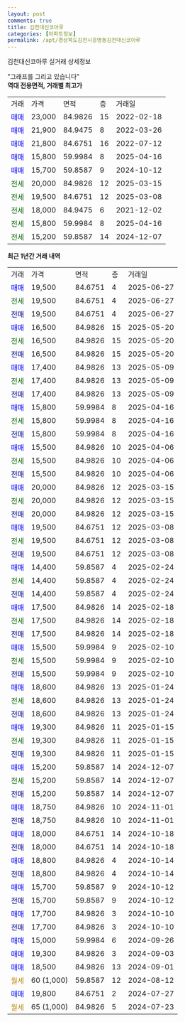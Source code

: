 ```yaml
---
layout: post
comments: true
title: 김천대신코아루
categories: [아파트정보]
permalink: /apt/경상북도김천시응명동김천대신코아루
---
```


김천대신코아루 실거래 상세정보

<script type="text/javascript">
  google.charts.load('current', {'packages':['line', 'corechart']});
  google.charts.setOnLoadCallback(drawChart);

  function drawChart() {
    var data = new google.visualization.DataTable();
    data.addColumn('date', '거래일');
    data.addColumn('number', "매매");
    data.addColumn('number', "전세");
    data.addColumn('number', "전매");

    data.addRows([[new Date(Date.parse("2025-06-27")), 19500, null, null], [new Date(Date.parse("2025-06-27")), null, 19500, null], [new Date(Date.parse("2025-06-27")), null, null, 19500], [new Date(Date.parse("2025-05-20")), 16500, null, null], [new Date(Date.parse("2025-05-20")), null, 16500, null], [new Date(Date.parse("2025-05-20")), null, null, 16500], [new Date(Date.parse("2025-05-09")), 17400, null, null], [new Date(Date.parse("2025-05-09")), null, 17400, null], [new Date(Date.parse("2025-05-09")), null, null, 17400], [new Date(Date.parse("2025-04-16")), 15800, null, null], [new Date(Date.parse("2025-04-16")), null, 15800, null], [new Date(Date.parse("2025-04-16")), null, null, 15800], [new Date(Date.parse("2025-04-06")), 15500, null, null], [new Date(Date.parse("2025-04-06")), null, 15500, null], [new Date(Date.parse("2025-04-06")), null, null, 15500], [new Date(Date.parse("2025-03-15")), 20000, null, null], [new Date(Date.parse("2025-03-15")), null, 20000, null], [new Date(Date.parse("2025-03-15")), null, null, 20000], [new Date(Date.parse("2025-03-08")), 19500, null, null], [new Date(Date.parse("2025-03-08")), null, 19500, null], [new Date(Date.parse("2025-03-08")), null, null, 19500], [new Date(Date.parse("2025-02-24")), 14400, null, null], [new Date(Date.parse("2025-02-24")), null, 14400, null], [new Date(Date.parse("2025-02-24")), null, null, 14400], [new Date(Date.parse("2025-02-18")), 17500, null, null], [new Date(Date.parse("2025-02-18")), null, 17500, null], [new Date(Date.parse("2025-02-18")), null, null, 17500], [new Date(Date.parse("2025-02-10")), 15500, null, null], [new Date(Date.parse("2025-02-10")), null, 15500, null], [new Date(Date.parse("2025-02-10")), null, null, 15500], [new Date(Date.parse("2025-01-24")), 18600, null, null], [new Date(Date.parse("2025-01-24")), null, 18600, null], [new Date(Date.parse("2025-01-24")), null, null, 18600], [new Date(Date.parse("2025-01-15")), 19300, null, null], [new Date(Date.parse("2025-01-15")), null, 19300, null], [new Date(Date.parse("2025-01-15")), null, null, 19300], [new Date(Date.parse("2024-12-07")), 15200, null, null], [new Date(Date.parse("2024-12-07")), null, 15200, null], [new Date(Date.parse("2024-12-07")), null, null, 15200], [new Date(Date.parse("2024-11-01")), 18750, null, null], [new Date(Date.parse("2024-11-01")), null, null, 18750], [new Date(Date.parse("2024-10-18")), 18000, null, null], [new Date(Date.parse("2024-10-18")), null, null, 18000], [new Date(Date.parse("2024-10-14")), 18800, null, null], [new Date(Date.parse("2024-10-14")), null, null, 18800], [new Date(Date.parse("2024-10-12")), 15700, null, null], [new Date(Date.parse("2024-10-12")), null, null, 15700], [new Date(Date.parse("2024-10-10")), 17700, null, null], [new Date(Date.parse("2024-10-10")), null, null, 17700], [new Date(Date.parse("2024-09-26")), 15000, null, null], [new Date(Date.parse("2024-09-03")), 19300, null, null], [new Date(Date.parse("2024-09-01")), 18500, null, null], [new Date(Date.parse("2024-08-12")), null, null, null], [new Date(Date.parse("2024-07-27")), 19800, null, null], [new Date(Date.parse("2024-07-23")), null, null, null]]);

    var options = {
      hAxis: {
        format: 'yyyy/MM/dd'
      },    
      lineWidth: 0,
      pointsVisible: true,    
      title: '최근 1년간 유형별 실거래가 분포',
      legend: { position: 'bottom' }
    };

    var formatter = new google.visualization.NumberFormat({pattern:'###,###'} );
    formatter.format(data, 1);
    formatter.format(data, 2);
    
    setTimeout(function() {
        var chart = new google.visualization.LineChart(document.getElementById('columnchart_material'));
        chart.draw(data, (options));
        document.getElementById('loading').style.display = 'none';
    }, 200);
  }
</script>


<div id="loading" style="z-index:20; display: block; margin-left: 0px">"그래프를 그리고 있습니다"</div>
<div id="columnchart_material" style="width: 95%; margin-left: 0px; display: block"></div>
<!-- contents start -->
<b>역대 전용면적, 거래별 최고가</b>
<table class="sortable">
    <tr>
      <td>거래</td>
      <td>가격</td>
      <td>면적</td>
      <td>층</td>
      <td>거래일</td>
    </tr>
        <tr>
          <td><a style="color: blue">매매</a></td>
          <td>23,000</td>
          <td>84.9826</td>
          <td>15</td>
          <td>2022-02-18</td>
        </tr>            <tr>
          <td><a style="color: blue">매매</a></td>
          <td>21,900</td>
          <td>84.9475</td>
          <td>8</td>
          <td>2022-03-26</td>
        </tr>            <tr>
          <td><a style="color: blue">매매</a></td>
          <td>21,800</td>
          <td>84.6751</td>
          <td>16</td>
          <td>2022-07-12</td>
        </tr>            <tr>
          <td><a style="color: blue">매매</a></td>
          <td>15,800</td>
          <td>59.9984</td>
          <td>8</td>
          <td>2025-04-16</td>
        </tr>            <tr>
          <td><a style="color: blue">매매</a></td>
          <td>15,700</td>
          <td>59.8587</td>
          <td>9</td>
          <td>2024-10-12</td>
        </tr>        
        <tr>
              <td><a style="color: darkgreen">전세</a></td>
              <td>20,000</td>
              <td>84.9826</td>
              <td>12</td>
              <td>2025-03-15</td>
            </tr>            <tr>
              <td><a style="color: darkgreen">전세</a></td>
              <td>19,500</td>
              <td>84.6751</td>
              <td>12</td>
              <td>2025-03-08</td>
            </tr>            <tr>
              <td><a style="color: darkgreen">전세</a></td>
              <td>18,000</td>
              <td>84.9475</td>
              <td>6</td>
              <td>2021-12-02</td>
            </tr>            <tr>
              <td><a style="color: darkgreen">전세</a></td>
              <td>15,800</td>
              <td>59.9984</td>
              <td>8</td>
              <td>2025-04-16</td>
            </tr>            <tr>
              <td><a style="color: darkgreen">전세</a></td>
              <td>15,200</td>
              <td>59.8587</td>
              <td>14</td>
              <td>2024-12-07</td>
            </tr>        
    
</table>

<b>최근 1년간 거래 내역</b>

<table class="sortable">
    <tr>
      <td>거래</td>
      <td>가격</td>
      <td>면적</td>
      <td>층</td>
      <td>거래일</td>
    </tr>
    <tr>
      <td><a style="color: blue">매매</a></td>
      <td>19,500</td>
      <td>84.6751</td>
      <td>4</td>
      <td>2025-06-27</td>
    </tr>          <tr>
      <td><a style="color: darkgreen">전세</a></td>
      <td>19,500</td>
      <td>84.6751</td>
      <td>4</td>
      <td>2025-06-27</td>
    </tr>          <tr>
      <td><a style="color: darkblue">전매</a></td>
      <td>19,500</td>
      <td>84.6751</td>
      <td>4</td>
      <td>2025-06-27</td>
    </tr>          <tr>
      <td><a style="color: blue">매매</a></td>
      <td>16,500</td>
      <td>84.9826</td>
      <td>15</td>
      <td>2025-05-20</td>
    </tr>          <tr>
      <td><a style="color: darkgreen">전세</a></td>
      <td>16,500</td>
      <td>84.9826</td>
      <td>15</td>
      <td>2025-05-20</td>
    </tr>          <tr>
      <td><a style="color: darkblue">전매</a></td>
      <td>16,500</td>
      <td>84.9826</td>
      <td>15</td>
      <td>2025-05-20</td>
    </tr>          <tr>
      <td><a style="color: blue">매매</a></td>
      <td>17,400</td>
      <td>84.9826</td>
      <td>13</td>
      <td>2025-05-09</td>
    </tr>          <tr>
      <td><a style="color: darkgreen">전세</a></td>
      <td>17,400</td>
      <td>84.9826</td>
      <td>13</td>
      <td>2025-05-09</td>
    </tr>          <tr>
      <td><a style="color: darkblue">전매</a></td>
      <td>17,400</td>
      <td>84.9826</td>
      <td>13</td>
      <td>2025-05-09</td>
    </tr>          <tr>
      <td><a style="color: blue">매매</a></td>
      <td>15,800</td>
      <td>59.9984</td>
      <td>8</td>
      <td>2025-04-16</td>
    </tr>          <tr>
      <td><a style="color: darkgreen">전세</a></td>
      <td>15,800</td>
      <td>59.9984</td>
      <td>8</td>
      <td>2025-04-16</td>
    </tr>          <tr>
      <td><a style="color: darkblue">전매</a></td>
      <td>15,800</td>
      <td>59.9984</td>
      <td>8</td>
      <td>2025-04-16</td>
    </tr>          <tr>
      <td><a style="color: blue">매매</a></td>
      <td>15,500</td>
      <td>84.9826</td>
      <td>10</td>
      <td>2025-04-06</td>
    </tr>          <tr>
      <td><a style="color: darkgreen">전세</a></td>
      <td>15,500</td>
      <td>84.9826</td>
      <td>10</td>
      <td>2025-04-06</td>
    </tr>          <tr>
      <td><a style="color: darkblue">전매</a></td>
      <td>15,500</td>
      <td>84.9826</td>
      <td>10</td>
      <td>2025-04-06</td>
    </tr>          <tr>
      <td><a style="color: blue">매매</a></td>
      <td>20,000</td>
      <td>84.9826</td>
      <td>12</td>
      <td>2025-03-15</td>
    </tr>          <tr>
      <td><a style="color: darkgreen">전세</a></td>
      <td>20,000</td>
      <td>84.9826</td>
      <td>12</td>
      <td>2025-03-15</td>
    </tr>          <tr>
      <td><a style="color: darkblue">전매</a></td>
      <td>20,000</td>
      <td>84.9826</td>
      <td>12</td>
      <td>2025-03-15</td>
    </tr>          <tr>
      <td><a style="color: blue">매매</a></td>
      <td>19,500</td>
      <td>84.6751</td>
      <td>12</td>
      <td>2025-03-08</td>
    </tr>          <tr>
      <td><a style="color: darkgreen">전세</a></td>
      <td>19,500</td>
      <td>84.6751</td>
      <td>12</td>
      <td>2025-03-08</td>
    </tr>          <tr>
      <td><a style="color: darkblue">전매</a></td>
      <td>19,500</td>
      <td>84.6751</td>
      <td>12</td>
      <td>2025-03-08</td>
    </tr>          <tr>
      <td><a style="color: blue">매매</a></td>
      <td>14,400</td>
      <td>59.8587</td>
      <td>4</td>
      <td>2025-02-24</td>
    </tr>          <tr>
      <td><a style="color: darkgreen">전세</a></td>
      <td>14,400</td>
      <td>59.8587</td>
      <td>4</td>
      <td>2025-02-24</td>
    </tr>          <tr>
      <td><a style="color: darkblue">전매</a></td>
      <td>14,400</td>
      <td>59.8587</td>
      <td>4</td>
      <td>2025-02-24</td>
    </tr>          <tr>
      <td><a style="color: blue">매매</a></td>
      <td>17,500</td>
      <td>84.9826</td>
      <td>14</td>
      <td>2025-02-18</td>
    </tr>          <tr>
      <td><a style="color: darkgreen">전세</a></td>
      <td>17,500</td>
      <td>84.9826</td>
      <td>14</td>
      <td>2025-02-18</td>
    </tr>          <tr>
      <td><a style="color: darkblue">전매</a></td>
      <td>17,500</td>
      <td>84.9826</td>
      <td>14</td>
      <td>2025-02-18</td>
    </tr>          <tr>
      <td><a style="color: blue">매매</a></td>
      <td>15,500</td>
      <td>59.9984</td>
      <td>9</td>
      <td>2025-02-10</td>
    </tr>          <tr>
      <td><a style="color: darkgreen">전세</a></td>
      <td>15,500</td>
      <td>59.9984</td>
      <td>9</td>
      <td>2025-02-10</td>
    </tr>          <tr>
      <td><a style="color: darkblue">전매</a></td>
      <td>15,500</td>
      <td>59.9984</td>
      <td>9</td>
      <td>2025-02-10</td>
    </tr>          <tr>
      <td><a style="color: blue">매매</a></td>
      <td>18,600</td>
      <td>84.9826</td>
      <td>13</td>
      <td>2025-01-24</td>
    </tr>          <tr>
      <td><a style="color: darkgreen">전세</a></td>
      <td>18,600</td>
      <td>84.9826</td>
      <td>13</td>
      <td>2025-01-24</td>
    </tr>          <tr>
      <td><a style="color: darkblue">전매</a></td>
      <td>18,600</td>
      <td>84.9826</td>
      <td>13</td>
      <td>2025-01-24</td>
    </tr>          <tr>
      <td><a style="color: blue">매매</a></td>
      <td>19,300</td>
      <td>84.9826</td>
      <td>11</td>
      <td>2025-01-15</td>
    </tr>          <tr>
      <td><a style="color: darkgreen">전세</a></td>
      <td>19,300</td>
      <td>84.9826</td>
      <td>11</td>
      <td>2025-01-15</td>
    </tr>          <tr>
      <td><a style="color: darkblue">전매</a></td>
      <td>19,300</td>
      <td>84.9826</td>
      <td>11</td>
      <td>2025-01-15</td>
    </tr>          <tr>
      <td><a style="color: blue">매매</a></td>
      <td>15,200</td>
      <td>59.8587</td>
      <td>14</td>
      <td>2024-12-07</td>
    </tr>          <tr>
      <td><a style="color: darkgreen">전세</a></td>
      <td>15,200</td>
      <td>59.8587</td>
      <td>14</td>
      <td>2024-12-07</td>
    </tr>          <tr>
      <td><a style="color: darkblue">전매</a></td>
      <td>15,200</td>
      <td>59.8587</td>
      <td>14</td>
      <td>2024-12-07</td>
    </tr>          <tr>
      <td><a style="color: blue">매매</a></td>
      <td>18,750</td>
      <td>84.9826</td>
      <td>10</td>
      <td>2024-11-01</td>
    </tr>          <tr>
      <td><a style="color: darkblue">전매</a></td>
      <td>18,750</td>
      <td>84.9826</td>
      <td>10</td>
      <td>2024-11-01</td>
    </tr>          <tr>
      <td><a style="color: blue">매매</a></td>
      <td>18,000</td>
      <td>84.6751</td>
      <td>14</td>
      <td>2024-10-18</td>
    </tr>          <tr>
      <td><a style="color: darkblue">전매</a></td>
      <td>18,000</td>
      <td>84.6751</td>
      <td>14</td>
      <td>2024-10-18</td>
    </tr>          <tr>
      <td><a style="color: blue">매매</a></td>
      <td>18,800</td>
      <td>84.9826</td>
      <td>4</td>
      <td>2024-10-14</td>
    </tr>          <tr>
      <td><a style="color: darkblue">전매</a></td>
      <td>18,800</td>
      <td>84.9826</td>
      <td>4</td>
      <td>2024-10-14</td>
    </tr>          <tr>
      <td><a style="color: blue">매매</a></td>
      <td>15,700</td>
      <td>59.8587</td>
      <td>9</td>
      <td>2024-10-12</td>
    </tr>          <tr>
      <td><a style="color: darkblue">전매</a></td>
      <td>15,700</td>
      <td>59.8587</td>
      <td>9</td>
      <td>2024-10-12</td>
    </tr>          <tr>
      <td><a style="color: blue">매매</a></td>
      <td>17,700</td>
      <td>84.9826</td>
      <td>3</td>
      <td>2024-10-10</td>
    </tr>          <tr>
      <td><a style="color: darkblue">전매</a></td>
      <td>17,700</td>
      <td>84.9826</td>
      <td>3</td>
      <td>2024-10-10</td>
    </tr>          <tr>
      <td><a style="color: blue">매매</a></td>
      <td>15,000</td>
      <td>59.9984</td>
      <td>6</td>
      <td>2024-09-26</td>
    </tr>          <tr>
      <td><a style="color: blue">매매</a></td>
      <td>19,300</td>
      <td>84.9826</td>
      <td>3</td>
      <td>2024-09-03</td>
    </tr>          <tr>
      <td><a style="color: blue">매매</a></td>
      <td>18,500</td>
      <td>84.9826</td>
      <td>13</td>
      <td>2024-09-01</td>
    </tr>          <tr>
      <td><a style="color: darkgoldenrod">월세</a></td>
      <td>60 (1,000)</td>
      <td>59.8587</td>
      <td>12</td>
      <td>2024-08-12</td>
    </tr>          <tr>
      <td><a style="color: blue">매매</a></td>
      <td>19,800</td>
      <td>84.6751</td>
      <td>2</td>
      <td>2024-07-27</td>
    </tr>          <tr>
      <td><a style="color: darkgoldenrod">월세</a></td>
      <td>65 (1,000)</td>
      <td>84.9826</td>
      <td>5</td>
      <td>2024-07-23</td>
    </tr>      </table>
<!-- contents end -->    

